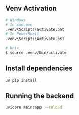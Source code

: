 ## Venv Activation

```bash
# Windows
# In cmd.exe
.venv\Scripts\activate.bat
# In PowerShell
.venv\Scripts\Activate.ps1

# Unix
$ source .venv/bin/activate
```

## Install dependencies

```bash
uv pip install
```

## Running the backend

```bash
uvicorn main:app --reload
```
